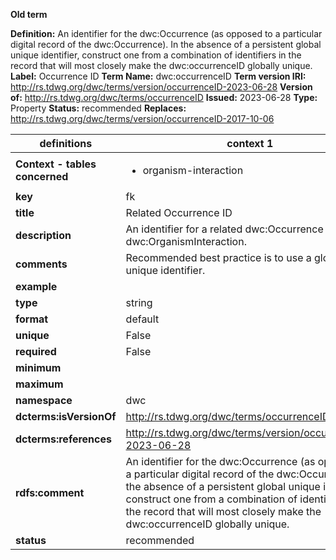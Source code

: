 **Old term**

**Definition:** An identifier for the dwc:Occurrence (as opposed to a particular digital record of the dwc:Occurrence). In the absence of a persistent global unique identifier, construct one from a combination of identifiers in the record that will most closely make the dwc:occurrenceID globally unique.
**Label:** Occurrence ID
**Term Name:** dwc:occurrenceID
**Term version IRI:** http://rs.tdwg.org/dwc/terms/version/occurrenceID-2023-06-28
**Version of:** http://rs.tdwg.org/dwc/terms/occurrenceID
**Issued:** 2023-06-28
**Type:** Property
**Status:** recommended
**Replaces:** http://rs.tdwg.org/dwc/terms/version/occurrenceID-2017-10-06


| definitions | context 1 |
|-|-|
| **Context - tables concerned** | <ul><li>organism-interaction</li></ul> |
| **key** | fk |
| **title** | Related Occurrence ID |
| **description** | An identifier for a related dwc:Occurrence in a dwc:OrganismInteraction. |
| **comments** | Recommended best practice is to use a globally unique identifier. |
| **example** |  |
| **type** | string |
| **format** | default |
| **unique** | False |
| **required** | False |
| **minimum** |  |
| **maximum** |  |
| **namespace** | dwc |
| **dcterms:isVersionOf** | http://rs.tdwg.org/dwc/terms/occurrenceID |
| **dcterms:references** | http://rs.tdwg.org/dwc/terms/version/occurrenceID-2023-06-28 |
| **rdfs:comment** | An identifier for the dwc:Occurrence (as opposed to a particular digital record of the dwc:Occurrence). In the absence of a persistent global unique identifier, construct one from a combination of identifiers in the record that will most closely make the dwc:occurrenceID globally unique. |
| **status** | recommended |
